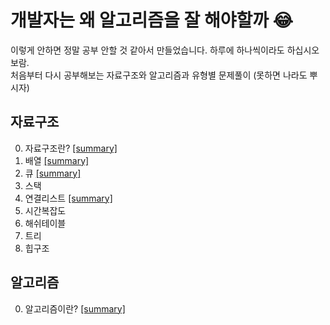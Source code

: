 # 개발자는 왜 알고리즘을 잘 해야할까 😂
이렇게 안하면 정말 공부 안할 것 같아서 만들었습니다. 하루에 하나씩이라도 하십시오 보람.<br />
처음부터 다시 공부해보는 자료구조와 알고리즘과 유형별 문제풀이 (못하면 나라도 뿌시자) <br />

## 자료구조
0. 자료구조란? [[summary]](./DataStructure/intro.md)
1. 배열 [[summary]](./DataStructure/array.ipynb)
2. 큐 [[summary]](./DataStructure/queue.ipynb)
3. 스택
4. 연결리스트 [[summary]](./DataStructure/linkedList.ipynb)
5. 시간복잡도
6. 해쉬테이블
7. 트리
8. 힙구조

## 알고리즘
0. 알고리즘이란? [[summary]](./Algorithm/intro.md)
